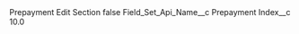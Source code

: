 <?xml version="1.0" encoding="UTF-8"?>
<CustomMetadata xmlns="http://soap.sforce.com/2006/04/metadata" xmlns:xsi="http://www.w3.org/2001/XMLSchema-instance" xmlns:xsd="http://www.w3.org/2001/XMLSchema">
    <label>Prepayment Edit Section</label>
    <protected>false</protected>
    <values>
        <field>Field_Set_Api_Name__c</field>
        <value xsi:type="xsd:string">Prepayment</value>
    </values>
    <values>
        <field>Index__c</field>
        <value xsi:type="xsd:double">10.0</value>
    </values>
</CustomMetadata>
